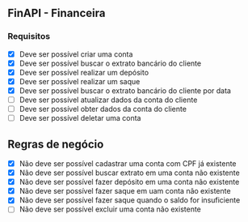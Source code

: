 ## FinAPI - Financeira

### Requisitos

- [x] Deve ser possível criar uma conta
- [x] Deve ser possível buscar o extrato bancário do cliente
- [x] Deve ser possível realizar um depósito
- [x] Deve ser possível realizar um saque
- [x] Deve ser possível buscar o extrato bancário do cliente por data
- [ ] Deve ser possível atualizar dados da conta do cliente
- [ ] Deve ser possível obter dados da conta do cliente
- [ ] Deve ser possível deletar uma conta

## Regras de negócio

- [x] Não deve ser possível cadastrar uma conta com CPF já existente
- [x] Não deve ser possível buscar extrato em uma conta não existente
- [x] Não deve ser possível fazer depósito em uma conta não existente
- [x] Não deve ser possível fazer saque em uam conta não existente
- [x] Não deve ser possível fazer saque quando o saldo for insuficiente
- [ ] Não deve ser possível excluir uma conta não existente